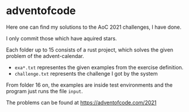# adventofcode

Here one can find my solutions to the AoC 2021 challenges, I have done.

I only commit those which have aquired stars.

Each folder up to 15 consists of a rust project, which solves the given problem of the advent-calendar.
* `exa*.txt` representes the given examples from the exercise definition.
* `challenge.txt` represents the challenge I got by the system

From folder 16 on, the examples are inside test environments and the program just runs the file `input`.

The problems can be found at https://adventofcode.com/2021
